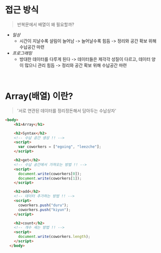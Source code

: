 # 접근 방식
> 반복문에서 배열이 왜 필요할까?
- _일상_
  - 시간이 지날수록 살림이 늘어남 -> 늘어날수록 힘듬 -> 정리와 공간 확보 위해 수납공간 마련
- _프로그래밍_
  - 방대한 데이터를 다루게 된다 -> 데이터들은 제각각 성질이 다르고, 데이터 양이 많으니 관리 힘듬 -> 정리와 공간 확보 위해 수납공간 마련

<br>

# Array(배열) 이란?
> '서로 연관된 데이터를 정리정돈해서 담아두는 수납상자'

```html
<body>
    <h1>Array</h1>

    <h2>Syntax</h2>
    <!-- 수납 공간 생성 !! -->
    <script>
      var coworkers = ["egoing", "leezche"];
    </script>

    <h2>get</h2>
    <!-- 수납 공간에서 가져오는 방법 !! -->
    <script>
      document.write(coworkers[0]);
      document.write(coworkers[1]);
    </script>

    <h2>add</h2>
    <!-- 데이터 추가하는 방법 !! -->
    <script>
      coworkers.push("duru");
      coworkers.push("kiyun");
    </script>

    <h2>count</h2>
    <!-- 개수 세는 방법 !! -->
    <script>
      document.write(coworkers.length);
    </script>
  </body>
  ```

